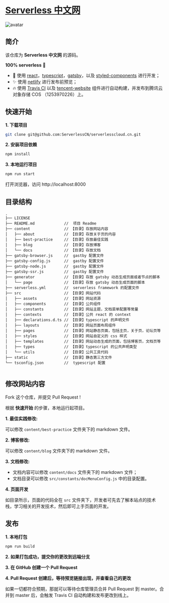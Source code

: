 # [Serverless 中文网](https://serverlesscloud.cn/)
![avatar](https://travis-ci.com/ServerlessCN/serverlesscloud.cn.svg?branch=master)

## 简介

该仓库为 **Serverless 中文网** 的源码。

**100% serverless** 🎉

- 💪 使用 [react](https://github.com/facebook/react)，[typescript](https://www.typescriptlang.org/)，[gatsby](https://github.com/gatsbyjs/gatsby)，以及 [styled-components](https://github.com/styled-components/styled-components) 进行开发；
- ✨ 使用 [netlify](https://www.netlify.com/) 进行发布前预览；
- 🔥 使用 [Travis CI](https://travis-ci.com/) 以及 [tencent-website](https://github.com/serverless-components/tencent-website) 组件进行自动构建，并发布到腾讯云对象存储 COS （1253970226）上。

## 快速开始

**1. 下载项目**

```bash
git clone git@github.com:ServerlessCN/serverlesscloud.cn.git
```

**2. 安装项目依赖**

```bash
npm install
```

**3. 本地运行项目**

```bash
npm run start
```

打开浏览器，访问 http://localhost:8000

## 目录结构

```
.
├── LICENSE
├── README.md             //  项目 Readme
├── content               // 【目录】存放网站内容
│   ├── about             // 【目录】存放关于页的内容
│   ├── best-practice     // 【目录】存放最佳实践
│   ├── blog              // 【目录】存放博客
│   └── docs              // 【目录】存放文档
├── gatsby-browser.js     //  gastby 配置文件
├── gatsby-config.js      //  gastby 配置文件
├── gatsby-node.js        //  gastby 配置文件
├── gatsby-ssr.js         //  gastby 配置文件
├── generator             // 【目录】存放 gatsby 动态生成页面或者节点的脚本
│   └── page              // 【目录】存放 gatsby 动态生成页面的脚本
├── serverless.yml        //  serverless framework 的配置文件
├── src                   // 【目录】网站代码
│   ├── assets            // 【目录】网站资源
│   ├── components        // 【目录】公共组件
│   ├── constants         // 【目录】网站主题，文档菜单配置等常量
│   ├── contexts          // 【目录】公共 react 的 context
│   ├── declarations.d.ts // 【目录】typescript 的声明文件
│   ├── layouts           // 【目录】网站页面布局组件
│   ├── pages             // 【目录】网站静态页面，包括主页，关于页，论坛页等
│   ├── styles            // 【目录】网站自定义的 css 样式
│   ├── templates         // 【目录】网站动态生成的页面，包括博客页，文档页等
│   ├── types             // 【目录】typescript 的公共声明类型
│   └── utils             // 【目录】公共工具代码
├── static                // 【目录】静态第三方文件
└── tsconfig.json         //  typescript 配置


```
## 修改网站内容

Fork 这个仓库，并提交 Pull Request !


根据 **快速开始** 的步骤，本地运行起项目。


**1. 最佳实践修改:**

可以修改 ```content/best-practice``` 文件夹下的 markdown 文件。

**2. 博客修改:**

可以修改 ```content/blog``` 文件夹下的 markdown 文件。

**3. 文档修改:**

+ 文档内容可以修改 ```content/docs``` 文件夹下的 markdown 文件；
+ 文档目录可以修改 ```src/constants/docMenuConfig.js``` 中的目录配置。

**4. 页面开发**

如目录所示，页面的代码全在 ```src``` 文件夹下，开发者可先去了解本站点的技术栈，学习相关的开发技术，然后即可上手页面的开发。

## 发布

**1. 本地打包**

```bash
npm run build
```

**2. 如果打包成功，提交你的更改到远端分支**


**3. 在 GitHub 创建一个 Pull Request**

**4. Pull Request 创建后，等待预览链接出现，并查看自己的更改**

如果一切都符合预期，那就可以等待仓库管理员合并 Pull Request 到 master。合并到 master 后，会触发 Travis CI 自动构建和发布更改到线上。



